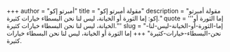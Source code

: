+++
author = "أمبرتو إكو"
title = "مقولة أمبرتو إكو"
description = "مقولة أمبرتو إكو: إما الثورة أو الخيانة، ليس لنا نحن البسطاء خيارات كثيرة."
quote = '''إما الثورة أو الخيانة، ليس لنا نحن البسطاء خيارات كثيرة.''' 
slug = "إما-الثورة-أو-الخيانة-ليس-لنا-نحن-البسطاء-خيارات-كثيرة"
+++
إما الثورة أو الخيانة، ليس لنا نحن البسطاء خيارات كثيرة.
